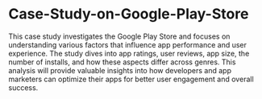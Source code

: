 # Case-Study-on-Google-Play-Store
This case study investigates the Google Play Store and focuses on understanding various factors that influence app performance and user experience. The study dives into app ratings, user reviews, app size, the number of installs, and how these aspects differ across genres. This analysis will provide valuable insights into how developers and app marketers can optimize their apps for better user engagement and overall success.
